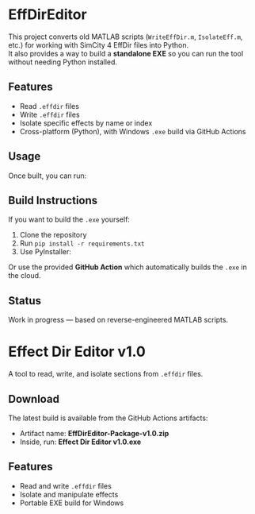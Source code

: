 # EffDirEditor

This project converts old MATLAB scripts (`WriteEffDir.m`, `IsolateEff.m`, etc.) for working with SimCity 4 EffDir files into Python.  
It also provides a way to build a **standalone EXE** so you can run the tool without needing Python installed.

## Features
- Read `.effdir` files
- Write `.effdir` files
- Isolate specific effects by name or index
- Cross-platform (Python), with Windows `.exe` build via GitHub Actions

## Usage
Once built, you can run:

## Build Instructions
If you want to build the `.exe` yourself:
1. Clone the repository
2. Run `pip install -r requirements.txt`
3. Use PyInstaller:

Or use the provided **GitHub Action** which automatically builds the `.exe` in the cloud.

## Status
Work in progress — based on reverse-engineered MATLAB scripts.

# Effect Dir Editor v1.0

A tool to read, write, and isolate sections from `.effdir` files.

## Download
The latest build is available from the GitHub Actions artifacts:  
- Artifact name: **EffDirEditor-Package-v1.0.zip**  
- Inside, run: **Effect Dir Editor v1.0.exe**

## Features
- Read and write `.effdir` files
- Isolate and manipulate effects
- Portable EXE build for Windows
